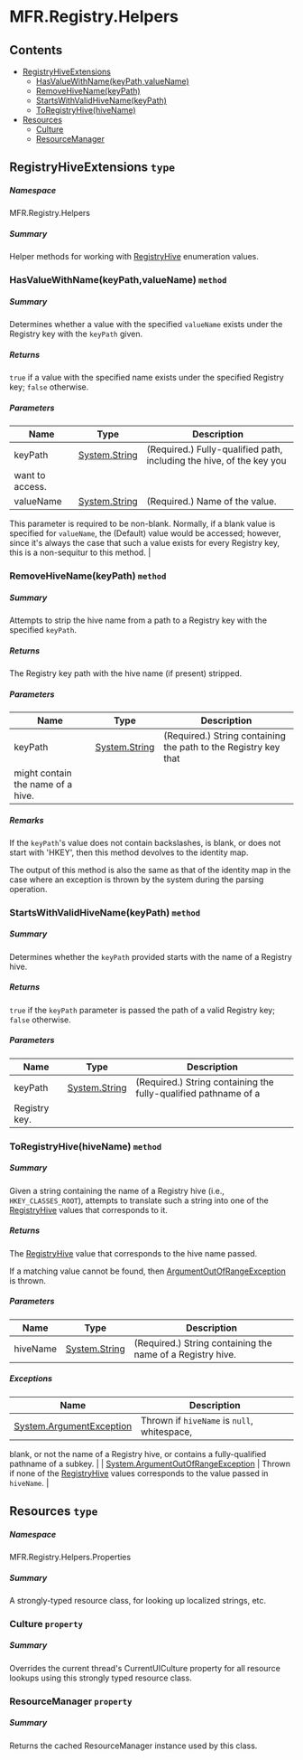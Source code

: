 <a name='assembly'></a>
# MFR.Registry.Helpers

## Contents

- [RegistryHiveExtensions](#T-MFR-Objects-Registry-Helpers-RegistryHiveExtensions 'MFR.Registry.Helpers.RegistryHiveExtensions')
  - [HasValueWithName(keyPath,valueName)](#M-MFR-Objects-Registry-Helpers-RegistryHiveExtensions-HasValueWithName-System-String,System-String- 'MFR.Registry.Helpers.RegistryHiveExtensions.HasValueWithName(System.String,System.String)')
  - [RemoveHiveName(keyPath)](#M-MFR-Objects-Registry-Helpers-RegistryHiveExtensions-RemoveHiveName-System-String- 'MFR.Registry.Helpers.RegistryHiveExtensions.RemoveHiveName(System.String)')
  - [StartsWithValidHiveName(keyPath)](#M-MFR-Objects-Registry-Helpers-RegistryHiveExtensions-StartsWithValidHiveName-System-String- 'MFR.Registry.Helpers.RegistryHiveExtensions.StartsWithValidHiveName(System.String)')
  - [ToRegistryHive(hiveName)](#M-MFR-Objects-Registry-Helpers-RegistryHiveExtensions-ToRegistryHive-System-String- 'MFR.Registry.Helpers.RegistryHiveExtensions.ToRegistryHive(System.String)')
- [Resources](#T-MFR-Objects-Registry-Helpers-Properties-Resources 'MFR.Registry.Helpers.Properties.Resources')
  - [Culture](#P-MFR-Objects-Registry-Helpers-Properties-Resources-Culture 'MFR.Registry.Helpers.Properties.Resources.Culture')
  - [ResourceManager](#P-MFR-Objects-Registry-Helpers-Properties-Resources-ResourceManager 'MFR.Registry.Helpers.Properties.Resources.ResourceManager')

<a name='T-MFR-Objects-Registry-Helpers-RegistryHiveExtensions'></a>
## RegistryHiveExtensions `type`

##### Namespace

MFR.Registry.Helpers

##### Summary

Helper methods for working with
[RegistryHive](#T-Microsoft-Win32-RegistryHive 'Microsoft.Win32.RegistryHive')
enumeration values.

<a name='M-MFR-Objects-Registry-Helpers-RegistryHiveExtensions-HasValueWithName-System-String,System-String-'></a>
### HasValueWithName(keyPath,valueName) `method`

##### Summary

Determines whether a value with the specified
`valueName`
exists under the Registry key with the
`keyPath`
given.

##### Returns

`true` if a value with the specified name exists under the
specified Registry key; `false` otherwise.

##### Parameters

| Name | Type | Description |
| ---- | ---- | ----------- |
| keyPath | [System.String](http://msdn.microsoft.com/query/dev14.query?appId=Dev14IDEF1&l=EN-US&k=k:System.String 'System.String') | (Required.) Fully-qualified path, including the hive, of the key you
want to access. |
| valueName | [System.String](http://msdn.microsoft.com/query/dev14.query?appId=Dev14IDEF1&l=EN-US&k=k:System.String 'System.String') | (Required.) Name of the value.



This parameter is required to be non-blank. Normally,
if a blank value is specified for `valueName`, the
(Default) value would be accessed; however, since it's always the
case that such a value exists for every Registry key, this is a
non-sequitur to this method. |

<a name='M-MFR-Objects-Registry-Helpers-RegistryHiveExtensions-RemoveHiveName-System-String-'></a>
### RemoveHiveName(keyPath) `method`

##### Summary

Attempts to strip the hive name from a path to a Registry key with
the specified `keyPath`.

##### Returns

The Registry key path with the hive name (if present) stripped.

##### Parameters

| Name | Type | Description |
| ---- | ---- | ----------- |
| keyPath | [System.String](http://msdn.microsoft.com/query/dev14.query?appId=Dev14IDEF1&l=EN-US&k=k:System.String 'System.String') | (Required.) String containing the path to the Registry key that
might contain the name of a hive. |

##### Remarks

If the `keyPath`'s value does not contain
backslashes, is blank, or does not start with 'HKEY', then this
method devolves to the identity map.



The output of this method is also the same as that of the identity
map in the case where an exception is thrown by the system during
the parsing operation.

<a name='M-MFR-Objects-Registry-Helpers-RegistryHiveExtensions-StartsWithValidHiveName-System-String-'></a>
### StartsWithValidHiveName(keyPath) `method`

##### Summary

Determines whether the `keyPath` provided starts
with the name of a Registry hive.

##### Returns

`true` if the `keyPath` parameter is passed
the path of a valid Registry key; `false` otherwise.

##### Parameters

| Name | Type | Description |
| ---- | ---- | ----------- |
| keyPath | [System.String](http://msdn.microsoft.com/query/dev14.query?appId=Dev14IDEF1&l=EN-US&k=k:System.String 'System.String') | (Required.) String containing the fully-qualified pathname of a
Registry key. |

<a name='M-MFR-Objects-Registry-Helpers-RegistryHiveExtensions-ToRegistryHive-System-String-'></a>
### ToRegistryHive(hiveName) `method`

##### Summary

Given a string containing the name of a Registry hive (i.e.,
`HKEY_CLASSES_ROOT`), attempts to translate such a string into
one of the [RegistryHive](#T-Microsoft-Win32-RegistryHive 'Microsoft.Win32.RegistryHive') values that
corresponds to it.

##### Returns

The [RegistryHive](#T-Microsoft-Win32-RegistryHive 'Microsoft.Win32.RegistryHive') value that
corresponds to the hive name passed.



If a matching value cannot be found, then
[ArgumentOutOfRangeException](http://msdn.microsoft.com/query/dev14.query?appId=Dev14IDEF1&l=EN-US&k=k:System.ArgumentOutOfRangeException 'System.ArgumentOutOfRangeException')
is thrown.

##### Parameters

| Name | Type | Description |
| ---- | ---- | ----------- |
| hiveName | [System.String](http://msdn.microsoft.com/query/dev14.query?appId=Dev14IDEF1&l=EN-US&k=k:System.String 'System.String') | (Required.) String containing the name of a Registry hive. |

##### Exceptions

| Name | Description |
| ---- | ----------- |
| [System.ArgumentException](http://msdn.microsoft.com/query/dev14.query?appId=Dev14IDEF1&l=EN-US&k=k:System.ArgumentException 'System.ArgumentException') | Thrown if `hiveName` is `null`, whitespace,
blank, or not the name of a Registry hive, or contains a
fully-qualified pathname of a subkey. |
| [System.ArgumentOutOfRangeException](http://msdn.microsoft.com/query/dev14.query?appId=Dev14IDEF1&l=EN-US&k=k:System.ArgumentOutOfRangeException 'System.ArgumentOutOfRangeException') | Thrown if none of the [RegistryHive](#T-Microsoft-Win32-RegistryHive 'Microsoft.Win32.RegistryHive')
values corresponds to the value passed in `hiveName`. |

<a name='T-MFR-Objects-Registry-Helpers-Properties-Resources'></a>
## Resources `type`

##### Namespace

MFR.Registry.Helpers.Properties

##### Summary

A strongly-typed resource class, for looking up localized strings, etc.

<a name='P-MFR-Objects-Registry-Helpers-Properties-Resources-Culture'></a>
### Culture `property`

##### Summary

Overrides the current thread's CurrentUICulture property for all
  resource lookups using this strongly typed resource class.

<a name='P-MFR-Objects-Registry-Helpers-Properties-Resources-ResourceManager'></a>
### ResourceManager `property`

##### Summary

Returns the cached ResourceManager instance used by this class.

